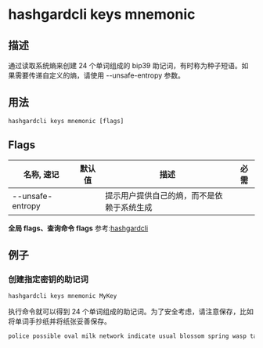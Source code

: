 # hashgardcli keys mnemonic

## 描述

通过读取系统熵来创建 24 个单词组成的 bip39 助记词，有时称为种子短语。如果需要传递自定义的熵，请使用 --unsafe-entropy 参数。

## 用法

```shell
hashgardcli keys mnemonic [flags]
```

## Flags

| 名称, 速记        | 默认值     | 描述                   | 必需 |
| ---------------- | --------- | --------------------- | -------- |
| --unsafe-entropy |           | 提示用户提供自己的熵，而不是依赖于系统生成      |          |

**全局 flags、查询命令 flags** 参考:[hashgardcli](../README.md)

## 例子

### 创建指定密钥的助记词

```shell
hashgardcli keys mnemonic MyKey
```

执行命令就可以得到 24 个单词组成的助记词。为了安全考虑，请注意保存，比如将单词手抄纸并将纸张妥善保存。

```txt
police possible oval milk network indicate usual blossom spring wasp taste canal announce purpose rib mind river pet brown web response sting remain airport
```
